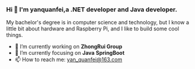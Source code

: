 ### Hi  👋  I'm yanquanfei,a .NET developer and Java developer.
My bachelor's degree is in computer science and technology, but I know a little bit about hardware and Raspberry Pi, and I like to build some cool things.

- 🔭 I’m currently working on **ZhongRui Group**
- 🌱 I’m currently focusing on **Java** **SpringBoot**
- 📫 How to reach me: [yan_quanfei@163.com](mailto:yan_quanfei@163.com)
<!--
**yanQuanfei/yanQuanfei** is a ✨ _special_ ✨ repository because its `README.md` (this file) appears on your GitHub profile.

Here are some ideas to get you started:

- 🔭 I’m currently working on ...
- 🌱 I’m currently learning ...
- 👯 I’m looking to collaborate on ...
- 🤔 I’m looking for help with ...
- 💬 Ask me about ...
- 📫 How to reach me: ...
- 😄 Pronouns: ...
- ⚡ Fun fact: ...
-->

